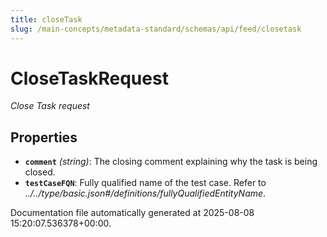 ```yaml
---
title: closeTask
slug: /main-concepts/metadata-standard/schemas/api/feed/closetask
---
```


# CloseTaskRequest

*Close Task request*

## Properties

- **`comment`** *(string)*: The closing comment explaining why the task is being closed.
- **`testCaseFQN`**: Fully qualified name of the test case. Refer to *../../type/basic.json#/definitions/fullyQualifiedEntityName*.


Documentation file automatically generated at 2025-08-08 15:20:07.536378+00:00.
